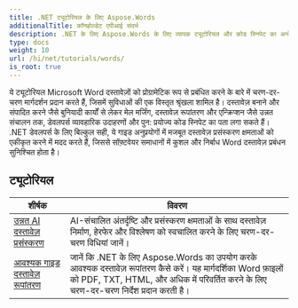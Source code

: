 ```yaml
---
title: .NET ट्यूटोरियल के लिए Aspose.Words
additionalTitle: कॉनहोल्डेट एपीआई संदर्भ
description: .NET के लिए Aspose.Words के लिए व्यापक ट्यूटोरियल और कोड स्निपेट का अन्वेषण करें! शुरुआती-अनुकूल मूल बातों से लेकर उन्नत सुविधाओं तक, चरण-दर-चरण निर्देश प्रदान करें।
type: docs
weight: 10
url: /hi/net/tutorials/words/
is_root: true
---
```


ये ट्यूटोरियल Microsoft Word दस्तावेज़ों को प्रोग्रामेटिक रूप से प्रबंधित करने के बारे में चरण-दर-चरण मार्गदर्शन प्रदान करते हैं, जिसमें सुविधाओं की एक विस्तृत श्रृंखला शामिल है। दस्तावेज़ बनाने और संपादित करने जैसे बुनियादी कार्यों से लेकर मेल मर्जिंग, दस्तावेज़ रूपांतरण और एन्क्रिप्शन जैसे उन्नत संचालन तक, डेवलपर्स व्यावहारिक उदाहरणों और पुन: प्रयोज्य कोड स्निपेट का पता लगा सकते हैं। .NET डेवलपर्स के लिए बिल्कुल सही, ये गाइड अनुप्रयोगों में मजबूत दस्तावेज़ प्रसंस्करण क्षमताओं को एकीकृत करने में मदद करते हैं, जिससे सॉफ़्टवेयर समाधानों में कुशल और निर्बाध Word दस्तावेज़ प्रबंधन सुनिश्चित होता है।

## ट्यूटोरियल
| शीर्षक | विवरण |
| --- | --- | 
| [उन्नत AI दस्तावेज़ प्रसंस्करण](./advanced-ai-document-processing/) | AI-संचालित अंतर्दृष्टि और प्रसंस्करण क्षमताओं के साथ दस्तावेज़ निर्माण, हेरफेर और विश्लेषण को स्वचालित करने के लिए चरण-दर-चरण विधियां जानें। |
| [आवश्यक गाइड दस्तावेज़ रूपांतरण](./essential-guide-document-conversions/) | जानें कि .NET के लिए Aspose.Words का उपयोग करके आवश्यक दस्तावेज़ रूपांतरण कैसे करें। यह मार्गदर्शिका Word फ़ाइलों को PDF, TXT, HTML, और अधिक में परिवर्तित करने के लिए चरण-दर-चरण निर्देश प्रदान करती है। | 